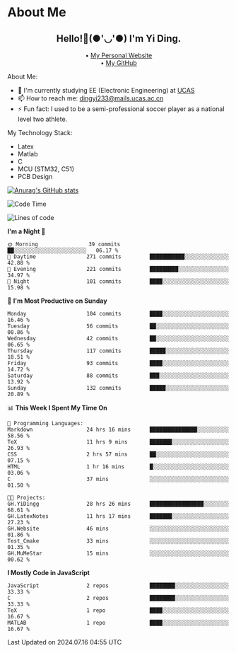 # About Me

<h2 style="text-align:center;"> Hello!👋(●'◡'●) I'm Yi Ding.</h2>

<div style="text-align:center;">
  • <a href="https://yidingg.github.io/YiDingg">My Personal Website</a><br>
  • <a href="https://github.com/YiDingg">My GitHub</a>
</div>

About Me:
- 🔭 I'm currently studying EE (Electronic Engineering) at [UCAS](https://www.ucas.ac.cn/)
- 📫 How to reach me: dingyi233@mails.ucas.ac.cn
- ⚡ Fun fact: I used to be a semi-professional soccer player as a national level two athlete.

My Technology Stack:
- Latex
- Matlab
- C
- MCU (STM32, C51)
- PCB Design

[![Anurag's GitHub stats](https://github-readme-stats.vercel.app/api?username=YiDingg)](https://github.com/anuraghazra/github-readme-stats)

<!--START_SECTION:waka-->
![Code Time](http://img.shields.io/badge/Code%20Time-187%20hrs%2022%20mins-blue)

![Lines of code](https://img.shields.io/badge/From%20Hello%20World%20I%27ve%20Written-491.2%20thousand%20lines%20of%20code-blue)

**I'm a Night 🦉** 

```text
🌞 Morning                39 commits          ██░░░░░░░░░░░░░░░░░░░░░░░   06.17 % 
🌆 Daytime                271 commits         ███████████░░░░░░░░░░░░░░   42.88 % 
🌃 Evening                221 commits         █████████░░░░░░░░░░░░░░░░   34.97 % 
🌙 Night                  101 commits         ████░░░░░░░░░░░░░░░░░░░░░   15.98 % 
```
📅 **I'm Most Productive on Sunday** 

```text
Monday                   104 commits         ████░░░░░░░░░░░░░░░░░░░░░   16.46 % 
Tuesday                  56 commits          ██░░░░░░░░░░░░░░░░░░░░░░░   08.86 % 
Wednesday                42 commits          ██░░░░░░░░░░░░░░░░░░░░░░░   06.65 % 
Thursday                 117 commits         █████░░░░░░░░░░░░░░░░░░░░   18.51 % 
Friday                   93 commits          ████░░░░░░░░░░░░░░░░░░░░░   14.72 % 
Saturday                 88 commits          ███░░░░░░░░░░░░░░░░░░░░░░   13.92 % 
Sunday                   132 commits         █████░░░░░░░░░░░░░░░░░░░░   20.89 % 
```


📊 **This Week I Spent My Time On** 

```text
💬 Programming Languages: 
Markdown                 24 hrs 16 mins      ███████████████░░░░░░░░░░   58.56 % 
TeX                      11 hrs 9 mins       ███████░░░░░░░░░░░░░░░░░░   26.93 % 
CSS                      2 hrs 57 mins       ██░░░░░░░░░░░░░░░░░░░░░░░   07.15 % 
HTML                     1 hr 16 mins        █░░░░░░░░░░░░░░░░░░░░░░░░   03.06 % 
C                        37 mins             ░░░░░░░░░░░░░░░░░░░░░░░░░   01.50 % 

🐱‍💻 Projects: 
GH.YiDingg               28 hrs 26 mins      █████████████████░░░░░░░░   68.61 % 
GH.LatexNotes            11 hrs 17 mins      ███████░░░░░░░░░░░░░░░░░░   27.23 % 
GH.Website               46 mins             ░░░░░░░░░░░░░░░░░░░░░░░░░   01.86 % 
Test_Cmake               33 mins             ░░░░░░░░░░░░░░░░░░░░░░░░░   01.35 % 
GH.MuMeStar              15 mins             ░░░░░░░░░░░░░░░░░░░░░░░░░   00.62 % 
```

**I Mostly Code in JavaScript** 

```text
JavaScript               2 repos             ████████░░░░░░░░░░░░░░░░░   33.33 % 
C                        2 repos             ████████░░░░░░░░░░░░░░░░░   33.33 % 
TeX                      1 repo              ████░░░░░░░░░░░░░░░░░░░░░   16.67 % 
MATLAB                   1 repo              ████░░░░░░░░░░░░░░░░░░░░░   16.67 % 
```




 Last Updated on 2024.07.16 04:55 UTC
<!--END_SECTION:waka-->
